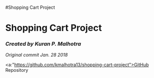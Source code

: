 #Shopping Cart Project

<h1>Shopping Cart Project</h1>
<i><h3>Created by Kuran P. Malhotra</h3></i>
<i><p>Original commit Jan. 28 2018</p></i>

<a:"https://github.com/kmalhotra13/shopping-cart-project">GitHub Repository</a>
